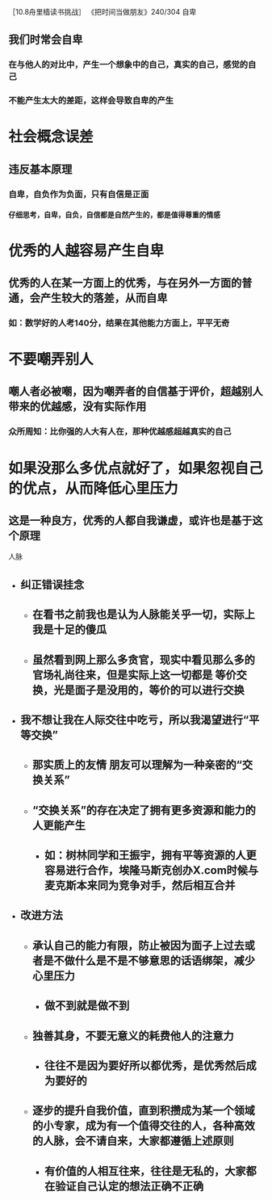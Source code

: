 ［10.8舟里樯读书挑战］
《把时间当做朋友》240/304
自卑
## 我们时常会自卑
### 在与他人的对比中，产生一个想象中的自己，真实的自己，感觉的自己
### 不能产生太大的差距，这样会导致自卑的产生
# 社会概念误差
## 违反基本原理
### 自卑，自负作为负面，只有自信是正面
#### 仔细思考，自卑，自负，自信都是自然产生的，都是值得尊重的情感
# 优秀的人越容易产生自卑
## 优秀的人在某一方面上的优秀，与在另外一方面的普通，会产生较大的落差，从而自卑
### 如：数学好的人考140分，结果在其他能力方面上，平平无奇
# 不要嘲弄别人
## 嘲人者必被嘲，因为嘲弄者的自信基于评价，超越别人带来的优越感，没有实际作用
### 众所周知：比你强的人大有人在，那种优越感超越真实的自己
# 如果没那么多优点就好了，如果忽视自己的优点，从而降低心里压力
## 这是一种良方，优秀的人都自我谦虚，或许也是基于这个原理
人脉
- ## 纠正错误挂念
	- ## 在看书之前我也是认为人脉能关乎一切，实际上我是十足的傻瓜
	- ## 虽然看到网上那么多贪官，现实中看见那么多的官场礼尚往来，但是实际上这一切都是 等价交换，光是面子是没用的，等价的可以进行交换
- ## 我不想让我在人际交往中吃亏，所以我渴望进行“平等交换”
	- ## 那实质上的友情 朋友可以理解为一种亲密的“交换关系”
	- ## “交换关系”的存在决定了拥有更多资源和能力的人更能产生
		- ## 如：树林同学和王振宇，拥有平等资源的人更容易进行合作，埃隆马斯克创办X.com时候与麦克斯本来同为竞争对手，然后相互合并
- ## 改进方法
	- ## 承认自己的能力有限，防止被因为面子上过去或者是不做什么是不是不够意思的话语绑架，减少心里压力
		- ## 做不到就是做不到
	- ## 独善其身，不要无意义的耗费他人的注意力
		- ## 往往不是因为要好所以都优秀，是优秀然后成为要好的
	- ## 逐步的提升自我价值，直到积攒成为某一个领域的小专家，成为有一个值得交往的人，各种高效的人脉，会不请自来，大家都遵循上述原则
		- ## 有价值的人相互往来，往往是无私的，大家都在验证自己认定的想法正确不正确